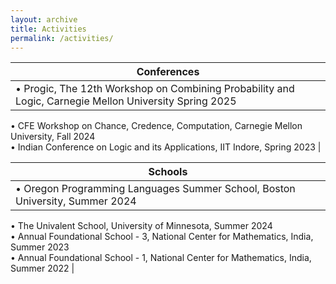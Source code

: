 ```yaml
---
layout: archive
title: Activities
permalink: /activities/
---
```


| **Conferences** | 
|-------------| 
| • Progic, The 12th Workshop on Combining Probability and Logic, Carnegie Mellon University Spring 2025
  • CFE Workshop on Chance, Credence, Computation, Carnegie Mellon University, Fall 2024  
  • Indian Conference on Logic and its Applications, IIT Indore, Spring 2023  |

| **Schools** | 
|-------------| 
| • Oregon Programming Languages Summer School, Boston University, Summer 2024  
  • The Univalent School, University of Minnesota, Summer 2024  
  • Annual Foundational School - 3, National Center for Mathematics, India, Summer 2023  
  • Annual Foundational School - 1, National Center for Mathematics, India, Summer 2022 |
  
